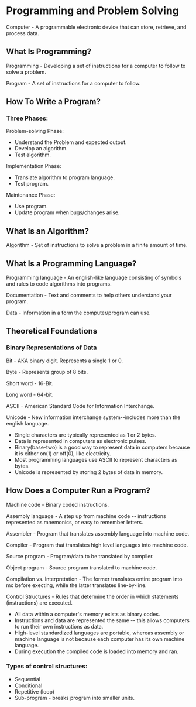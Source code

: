# Programming and Problem Solving

Computer - A programmable electronic device that can store, retrieve, and process data.

## What Is Programming?

Programming - Developing a set of instructions for a computer to follow to solve a problem.

Program - A set of instructions for a computer to follow.

## How To Write a Program?

### Three Phases:

Problem-solving Phase:

- Understand the Problem and expected output.
- Develop an algorithm.
- Test algorithm.

Implementation Phase:

- Translate algorithm to program language.
- Test program.

Maintenance Phase:

- Use program.
- Update program when bugs/changes arise.

## What Is an Algorithm?

Algorithm - Set of instructions to solve a problem in a finite amount of time.

## What Is a Programming Language?

Programming language - An english-like language consisting of symbols and rules to code algorithms into programs.

Documentation - Text and comments to help others understand your program.

Data - Information in a form the computer/program can use.

## Theoretical Foundations

### Binary Representations of Data

Bit - AKA binary digit. Represents a single 1 or 0.

Byte - Represents group of 8 bits.

Short word - 16-Bit.

Long word - 64-bit.

ASCII - American Standard Code for Information Interchange.

Unicode - New information interchange system--includes more than the english language.

- Single characters are typically represented as 1 or 2 bytes.
- Data is represented in computers as electronic pulses.
- Binary(base-two) is a good way to represent data in computers because it is either on(1) or off(0), like electricity.
- Most programming languages use ASCII to represent characters as bytes.
- Unicode is represented by storing 2 bytes of data in memory.

## How Does a Computer Run a Program?

Machine code - Binary coded instructions.

Assembly language - A step up from machine code -- instructions represented as mnemonics, or easy to remember letters.

Assembler - Program that translates assembly language into machine code.

Compiler - Program that translates high level languages into machine code.

Source program - Program/data to be translated by compiler.

Object program - Source program translated to machine code.

Compilation vs. Interpretation - The former translates entire program into mc before execting, while the latter translates line-by-line.

Control Structures - Rules that determine the order in which statements (instructions) are executed.

- All data within a computer's memory exists as binary codes.
- Instructions and data are represented the same -- this allows computers to run their own instructions as data.
- High-level standardized languages are portable, whereas assembly or machine language is not because each computer has its own machine language.
- During execution the compiled code is loaded into memory and ran.

### Types of control structures:

- Sequential
- Conditional
- Repetitive (loop)
- Sub-program - breaks program into smaller units.

